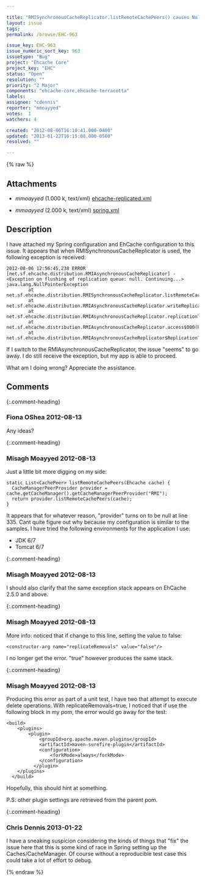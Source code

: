 ```yaml
---

title: "RMISynchronousCacheReplicator.listRemoteCachePeers() causes NullPointerException"
layout: issue
tags: 
permalink: /browse/EHC-963

issue_key: EHC-963
issue_numeric_sort_key: 963
issuetype: "Bug"
project: "Ehcache Core"
project_key: "EHC"
status: "Open"
resolution: ""
priority: "2 Major"
components: "ehcache-core,ehcache-terracotta"
labels: 
assignee: "cdennis"
reporter: "mmoayyed"
votes:  1
watchers: 4

created: "2012-08-06T16:10:41.000-0400"
updated: "2013-01-22T16:15:08.000-0500"
resolved: ""

---
```




{% raw %}


## Attachments

* <em>mmoayyed</em> (1.000 k, text/xml) [ehcache-replicated.xml](/attachments/EHC/EHC-963/ehcache-replicated.xml)

* <em>mmoayyed</em> (2.000 k, text/xml) [spring.xml](/attachments/EHC/EHC-963/spring.xml)




## Description

<div markdown="1" class="description">

I have attached my Spring configuration and EhCache configuration to this issue.
It appears that when RMISynchronousCacheReplicator is used, the following exception is received:


```
2012-08-06 12:56:45,238 ERROR [net.sf.ehcache.distribution.RMIAsynchronousCacheReplicator] - <Exception on flushing of replication queue: null. Continuing...>
java.lang.NullPointerException
        at net.sf.ehcache.distribution.RMISynchronousCacheReplicator.listRemoteCachePeers(RMISynchronousCacheReplicator.java:335)
        at net.sf.ehcache.distribution.RMIAsynchronousCacheReplicator.writeReplicationQueue(RMIAsynchronousCacheReplicator.java:312)
        at net.sf.ehcache.distribution.RMIAsynchronousCacheReplicator.replicationThreadMain(RMIAsynchronousCacheReplicator.java:127)
        at net.sf.ehcache.distribution.RMIAsynchronousCacheReplicator.access$000(RMIAsynchronousCacheReplicator.java:58)
        at net.sf.ehcache.distribution.RMIAsynchronousCacheReplicator$ReplicationThread.run(RMIAsynchronousCacheReplicator.java:389)
```


If I switch to the RMIAsynchronousCacheReplicator, the issue "seems" to go away. I do still receive the exception, but my app is able to proceed. 

What am I doing wrong? Appreciate the assistance. 

</div>

## Comments


{:.comment-heading}
### **Fiona OShea** <span class="date">2012-08-13</span>

<div markdown="1" class="comment">

Any ideas?

</div>


{:.comment-heading}
### **Misagh Moayyed** <span class="date">2012-08-13</span>

<div markdown="1" class="comment">

Just a little bit more digging on my side:



```
static List<CachePeer> listRemoteCachePeers(Ehcache cache) {
  CacheManagerPeerProvider provider = cache.getCacheManager().getCacheManagerPeerProvider("RMI");
  return provider.listRemoteCachePeers(cache);
}
```


It appears that for whatever reason, "provider" turns on to be null at line 335. Cant quite figure out why because my configuration is similar to the samples. 
I have tried the following environments for the application I use:

- JDK 6/7
- Tomcat 6/7


</div>


{:.comment-heading}
### **Misagh Moayyed** <span class="date">2012-08-13</span>

<div markdown="1" class="comment">

I should also clarify that the same exception stack appears on EhCache 2.5.0 and above. 

</div>


{:.comment-heading}
### **Misagh Moayyed** <span class="date">2012-08-13</span>

<div markdown="1" class="comment">

More info: noticed that if change to this line, setting the value to false:


```<constructor-arg name="replicateRemovals" value="false"/>```


I no longer get the error. "true" however produces the same stack. 


</div>


{:.comment-heading}
### **Misagh Moayyed** <span class="date">2012-08-13</span>

<div markdown="1" class="comment">

Producing this error as part of a unit test, I have two that attempt to execute delete operations. With replicateRemovals=true, I noticed that if use the following block in my pom, the error would go away for the test:


```
<build>
  	<plugins>
	  	<plugin>
	        <groupId>org.apache.maven.plugins</groupId>
	        <artifactId>maven-surefire-plugin</artifactId>
	        <configuration>
	        	<forkMode>always</forkMode>
	        </configuration>
	      </plugin>
  	</plugins>
  </build>
```


Hopefully, this should hint at something. 

P.S: other plugin settings are retrieved from the parent pom. 

</div>


{:.comment-heading}
### **Chris Dennis** <span class="date">2013-01-22</span>

<div markdown="1" class="comment">

I have a sneaking suspicion considering the kinds of things that "fix" the issue here that this is some kind of race in Spring setting up the Caches/CacheManager.  Of course without a reproducible test case this could take a lot of effort to debug.

</div>



{% endraw %}
